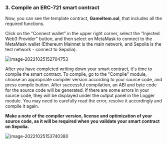 ### 3. Compile an ERC-721 smart contract

Now, you can see the template contract, **GameItem.sol**, that includes all the required functions.

Click on the "Connect wallet" in the upper right corner, select the "Injected Web3 Provider" button,
and then select on MetaMask to connect to the MetaMask wallet (Ethereum Mainnet is the main network,
and Sepolia is the test network - connect to Sepolia).

![image-20221025152704753](https://d3gvnlbntpm4ho.cloudfront.net/ERC721+deployment+on+Goerli+Etherum/goerli721.assets/image-20230919141544205.png)

After you have completed writing down your smart contract, it's time to compile the smart contract. To compile, go to the "Compile" module,
choose an appropriate compiler version according to your source code, and press compile button. After successful compilation, 
an ABI and byte code for the source code will be generated. If there are some errors in your source code,
they will be displayed under the output panel in the Logger module.
You may need to carefully read the error, resolve it accordingly and compile it again.

**Make a note of the compiler version, license and optimization of your source code,
as it will be required when you validate your smart contract on Sepolia.** 

![image-20221025153740380](https://d3gvnlbntpm4ho.cloudfront.net/ERC721+deployment+on+Goerli+Etherum/goerli721.assets/image-20221025153740380.png)
